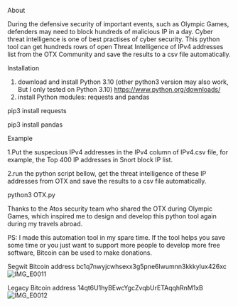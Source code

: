 About

During the defensive security of important events, such as Olympic Games, defenders may need to block hundreds of malicious IP in a day. Cyber threat intelligence is one of best practises of cyber security. This python tool can get hundreds rows of open Threat Intelligence of IPv4 addresses list from the OTX Community and save the results to a csv file automatically. 

Installation
1. download and install Python 3.10 (other python3 version may also work, But I only tested on Python 3.10)
https://www.python.org/downloads/
2. install Python modules: requests and pandas
   
  pip3 install requests

  pip3 install pandas

Example

1.Put the suspecious IPv4 addresses in the IPv4 column of IPv4.csv file, for example, the Top 400 IP addresses in Snort block IP list.
  
2.run the python script bellow,  get the threat intelligence of these IP addresses from OTX and save the results to a csv file automatically.
  
  python3 OTX.py


Thanks to the Atos security team who shared the OTX during Olympic Games, which inspired me to design and develop this python tool again during my travels abroad.

PS: I made this automation tool in my spare time. If the tool helps you save some time or you just want to support more people to develop more free software, Bitcoin can be used to make donations.

Segwit
Bitcoin address
bc1q7nwyjcwhsexx3g5pne6lwumnn3kkkylux426xc
![IMG_E0011](https://github.com/user-attachments/assets/b4a5faba-c531-4696-a968-031c8b4d07bf)


Legacy
Bitcoin address
14qt6U1hyBEwcYgcZvqbUrETAqqhRnM1xB
![IMG_E0012](https://github.com/user-attachments/assets/1e6b4e8e-e240-44b4-aca2-81bc0ffaf0d9)






